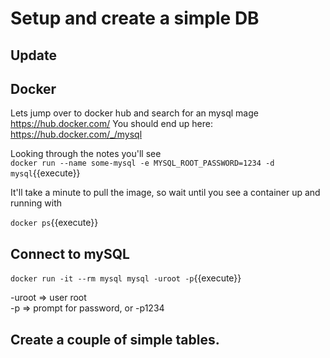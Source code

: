 #  Setup and create a simple DB

## Update


## Docker

Lets jump over to docker hub and search for an mysql mage https://hub.docker.com/
You should end up here: https://hub.docker.com/_/mysql

Looking through the notes you'll see  
`docker run --name some-mysql -e MYSQL_ROOT_PASSWORD=1234 -d mysql`{{execute}}

It'll take a minute to pull the image, so wait until you see a container up and running with

`docker ps`{{execute}}  




## Connect to mySQL

`docker run -it --rm mysql mysql -uroot -p`{{execute}} 

-uroot   => user root  
-p       => prompt for password, or -p1234




## Create  a couple of simple tables.